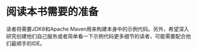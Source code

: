 # 阅读本书需要的准备

读者将需要JDK8和Apache Maven用来构建本身中的示例代码。另外，希望深入研究创建他们自己服务或者简单看一下示例代码更多细节的读者，可能需要配合他们最顺手的IDE。